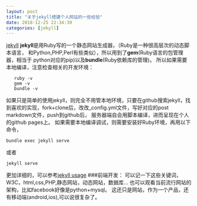 ```yaml
---
layout: post
title: "关于jekyll搭建个人网站的一些经验"
date: 2018-12-25 22:34:39
categories: [jekyll]
---
```

[jekyll](https://jekyllrb.com/)
**jekyll**是用Ruby写的一个静态网站生成器，（Ruby是一种很高层次的动态脚本语言，
和Python,PHP,Perl有些类似），所以用到了**gem**(Ruby语言的包管理器，相当于
python对应的pip)以及**bundle**(Ruby依赖库的管理)。
所以如果需要本地编译，注意检查相关的开发环境：
```
   ruby -v
   gem -v
   bundle -v
```
如果只是简单的使用jekyll，则完全不用管本地环境，只要在github搜索jekyll，找到喜欢的实现，fork+clone后，改改_config.yml文件，写好对应的post markdown文件，push到github后，
服务器端自会用脚本编译，进而呈现在个人的github pages上。
如果需要本地编译调试，则需要安装好Ruby环境，再用以下命令，
```
bundle exec jekyll serve
```
或者
```
jekyll serve
```
更加详细的，可以参考[jekyll usage](https://jekyllrb.com/docs/usage/)
###前端开发：
可以记一下这些关键词，W3C，html,css,PHP,静态网站，动态网站，数据库...
也可以观看当前流行网站的架构，比如facebook好像是python+mysql。
这还只是网站，作为一个产品，还有移动端(android,ios),可以说很复杂了。